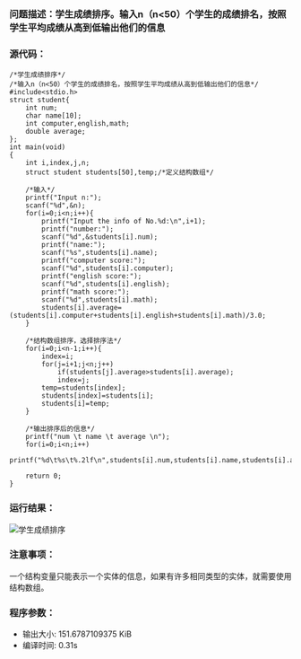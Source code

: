 ### 问题描述：学生成绩排序。输入n（n<50）个学生的成绩排名，按照学生平均成绩从高到低输出他们的信息
### 源代码：
	/*学生成绩排序*/
	/*输入n（n<50）个学生的成绩排名，按照学生平均成绩从高到低输出他们的信息*/
	#include<stdio.h>
	struct student{
		int num;
		char name[10];
		int computer,english,math;
		double average;
	}; 
	int main(void)
	{
		int i,index,j,n;
		struct student students[50],temp;/*定义结构数组*/
		
		/*输入*/
		printf("Input n:");
		scanf("%d",&n);
		for(i=0;i<n;i++){
			printf("Input the info of No.%d:\n",i+1);
			printf("number:");
			scanf("%d",&students[i].num);
			printf("name:");
			scanf("%s",students[i].name);
			printf("computer score:");
			scanf("%d",students[i].computer);
			printf("english score:");
			scanf("%d",students[i].english);
			printf("math score:");
			scanf("%d",students[i].math);
			students[i].average=(students[i].computer+students[i].english+students[i].math)/3.0;	
		}
		
		/*结构数组排序，选择排序法*/
		for(i=0;i<n-1;i++){
			index=i;
			for(j=i+1;j<n;j++)
				if(students[j].average>students[i].average);
				index=j;
			temp=students[index];
			students[index]=students[i];
			students[i]=temp;
		} 
		
		/*输出排序后的信息*/
		printf("num \t name \t average \n");
		for(i=0;i<n;i++)
			printf("%d\t%s\t%.2lf\n",students[i].num,students[i].name,students[i].average);
			
		return 0;
	}
### 运行结果：
![学生成绩排序](https://upload-images.jianshu.io/upload_images/6770220-e7fbf9704db91cba.png?imageMogr2/auto-orient/strip%7CimageView2/2/w/1240)

### 注意事项：
一个结构变量只能表示一个实体的信息，如果有许多相同类型的实体，就需要使用结构数组。
### 程序参数：
- 输出大小: 151.6787109375 KiB
- 编译时间: 0.31s
